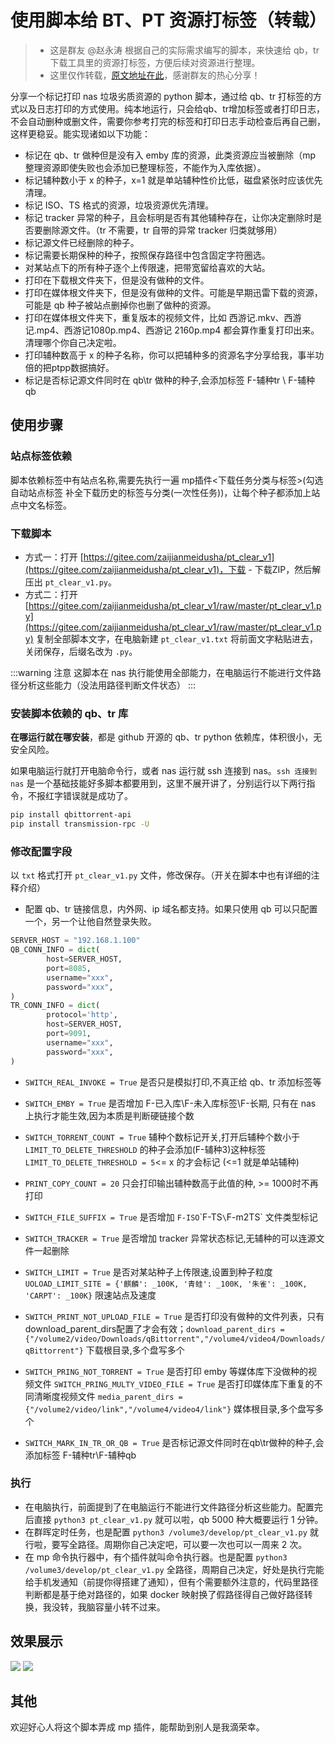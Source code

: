 # 使用脚本给 BT、PT 资源打标签（转载）

> - 这是群友 @赵永涛 根据自己的实际需求编写的脚本，来快速给 qb，tr 下载工具里的资源打标签，方便后续对资源进行整理。
> - 这里仅作转载，[原文地址在此](https://gitee.com/zaijianmeidusha/pt_clear_v1/blob/master/README.md#)，感谢群友的热心分享！

分享一个标记打印 nas 垃圾劣质资源的 python 脚本，通过给 qb、tr 打标签的方式以及日志打印的方式使用。纯本地运行，只会给qb、tr增加标签或者打印日志，不会自动删种或删文件，需要你参考打完的标签和打印日志手动检查后再自己删，这样更稳妥。能实现诸如以下功能：

- 标记在 qb、tr 做种但是没有入 emby 库的资源，此类资源应当被删除（mp 整理资源即使失败也会添加已整理标签，不能作为入库依据）。
- 标记辅种数小于 x 的种子，x=1 就是单站辅种性价比低，磁盘紧张时应该优先清理。
- 标记 ISO、TS 格式的资源，垃圾资源优先清理。
- 标记 tracker 异常的种子，且会标明是否有其他辅种存在，让你决定删除时是否要删除源文件。（tr 不需要，tr 自带的异常 tracker 归类就够用）
- 标记源文件已经删除的种子。
- 标记需要长期保种的种子，按照保存路径中包含固定字符圈选。
- 对某站点下的所有种子逐个上传限速，把带宽留给喜欢的大站。
- 打印在下载根文件夹下，但是没有做种的文件。
- 打印在媒体根文件夹下，但是没有做种的文件。可能是早期迅雷下载的资源，可能是 qb 种子被站点删掉你也删了做种的资源。
- 打印在媒体根文件夹下，重复版本的视频文件，比如 西游记.mkv、西游记.mp4、西游记1080p.mp4、西游记 2160p.mp4 都会算作重复打印出来。清理哪个你自己决定啦。
- 打印辅种数高于 x 的种子名称，你可以把辅种多的资源名字分享给我，事半功倍的把ptpp数据搞好。
- 标记是否标记源文件同时在 qb\tr 做种的种子,会添加标签 F-辅种tr \ F-辅种qb

## 使用步骤

### 站点标签依赖

脚本依赖标签中有站点名称,需要先执行一遍 mp插件<下载任务分类与标签>(勾选 自动站点标签 补全下载历史的标签与分类(一次性任务))，让每个种子都添加上站点中文名标签。

### 下载脚本

- 方式一：打开 [https://gitee.com/zaijianmeidusha/pt_clear_v1](https://gitee.com/zaijianmeidusha/pt_clear_v1)，下载 - 下载ZIP，然后解压出 `pt_clear_v1.py`。
- 方式二：打开 [https://gitee.com/zaijianmeidusha/pt_clear_v1/raw/master/pt_clear_v1.py](https://gitee.com/zaijianmeidusha/pt_clear_v1/raw/master/pt_clear_v1.py) 复制全部脚本文字，在电脑新建 `pt_clear_v1.txt` 将前面文字粘贴进去，关闭保存，后缀名改为 `.py`。

:::warning 注意
这脚本在 nas 执行能使用全部能力，在电脑运行不能进行文件路径分析这些能力（没法用路径判断文件状态）
:::

### 安装脚本依赖的 qb、tr 库

**在哪运行就在哪安装**，都是 github 开源的 qb、tr python 依赖库，体积很小，无安全风险。

如果电脑运行就打开电脑命令行，或者 nas 运行就 ssh 连接到 nas。`ssh 连接到 nas` 是一个基础技能好多脚本都要用到，这里不展开讲了，分别运行以下两行指令，不报红字错误就是成功了。

```sh
pip install qbittorrent-api
pip install transmission-rpc -U
```

### 修改配置字段

以 `txt` 格式打开 `pt_clear_v1.py` 文件，修改保存。（开关在脚本中也有详细的注释介绍）

- 配置 qb、tr 链接信息，内外网、ip 域名都支持。如果只使用 qb 可以只配置一个，另一个让他自然登录失败。

```py
SERVER_HOST = "192.168.1.100"
QB_CONN_INFO = dict(
	    host=SERVER_HOST,
	    port=8085,
	    username="xxx",
	    password="xxx",
)
TR_CONN_INFO = dict(
	    protocol='http',
	    host=SERVER_HOST,
	    port=9091,
	    username="xxx",
	    password="xxx",
)
```

- `SWITCH_REAL_INVOKE = True` 是否只是模拟打印,不真正给 qb、tr 添加标签等

- `SWITCH_EMBY = True` 是否增加 F-已入库\F-未入库标签\F-长期, 只有在 nas 上执行才能生效,因为本质是判断硬链接个数

- `SWITCH_TORRENT_COUNT = True` 辅种个数标记开关,打开后辅种个数小于`LIMIT_TO_DELETE_THRESHOLD` 的种子会添加(F-辅种3)这种标签
`LIMIT_TO_DELETE_THRESHOLD = 5`<= x 的才会标记 (<=1 就是单站辅种)

- `PRINT_COPY_COUNT = 20` 只会打印输出辅种数高于此值的种, >= 1000时不再打印

- `SWITCH_FILE_SUFFIX = True` 是否增加 `F-ISO`\`F-TS`\`F-m2TS` 文件类型标记

- `SWITCH_TRACKER = True` 是否增加 tracker 异常状态标记,无辅种的可以连源文件一起删除

- `SWITCH_LIMIT = True` 是否对某站种子上传限速,设置到种子粒度
`UOLOAD_LIMIT_SITE = {'麒麟': _100K, '青蛙': _100K, '朱雀': _100K, 'CARPT': _100K}` 限速站点及速度

- `SWITCH_PRINT_NOT_UPLOAD_FILE = True` 是否打印没有做种的文件列表，只有download_parent_dirs配置了才会有效；`download_parent_dirs = {"/volume2/video/Downloads/qBittorrent","/volume4/video4/Downloads/qBittorrent"}` 下载根目录,多个盘写多个
 
- `SWITCH_PRING_NOT_TORRENT = True` 是否打印 emby 等媒体库下没做种的视频文件
	`SWITCH_PRING_MULTY_VIDEO_FILE = True` 是否打印媒体库下重复的不同清晰度视频文件
	`media_parent_dirs = {"/volume2/video/link","/volume4/video4/link"}` 媒体根目录,多个盘写多个
 
- `SWITCH_MARK_IN_TR_OR_QB = True` 是否标记源文件同时在qb\tr做种的种子,会添加标签 F-辅种tr\F-辅种qb
    
### 执行

- 在电脑执行，前面提到了在电脑运行不能进行文件路径分析这些能力。配置完后直接 `python3 pt_clear_v1.py` 就可以啦，qb 5000 种大概要运行 1 分钟。
- 在群晖定时任务，也是配置 `python3 /volume3/develop/pt_clear_v1.py` 就行啦，要写全路径。周期你自己决定吧，可以要一次也可以一周来 2 次。
- 在 mp 命令执行器中，有个插件就叫命令执行器。也是配置 `python3 /volume3/develop/pt_clear_v1.py` 全路径，周期自己决定，好处是执行完能给手机发通知（前提你得搭建了通知），但有个需要额外注意的，代码里路径判断都是基于绝对路径的，如果 docker 映射换了假路径得自己做好路径转换，我没转，我脑容量小转不过来。

## 效果展示

![](https://picture.agsvpt.com/i/2024/10/24/67192f0be54ad.png)
![](https://picture.agsvpt.com/i/2024/10/24/6719302f424d3.png)

## 其他

欢迎好心人将这个脚本弄成 mp 插件，能帮助到别人是我滴荣幸。

